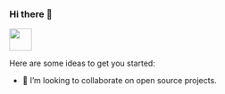 ### Hi there 👋

<img src="Assets/LoneHandymanTitle" width="40" height="40" />

Here are some ideas to get you started:

- 👯 I’m looking to collaborate on open source projects.

